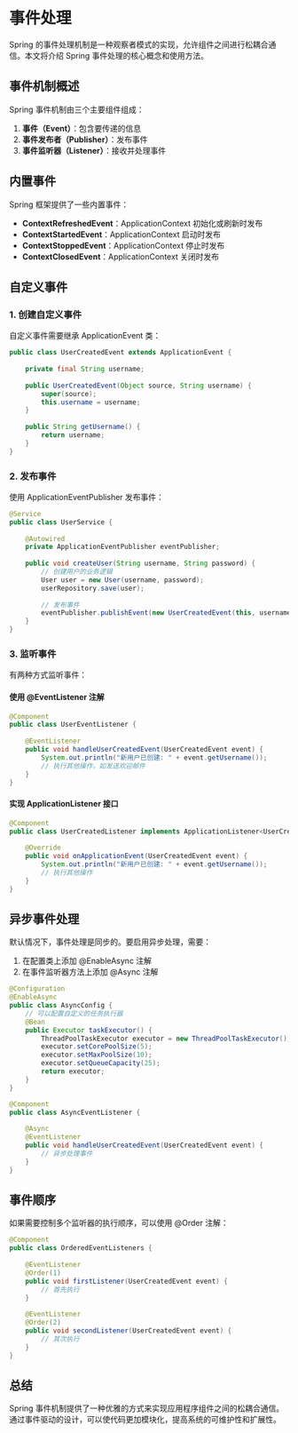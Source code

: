 # 事件处理

Spring 的事件处理机制是一种观察者模式的实现，允许组件之间进行松耦合通信。本文将介绍 Spring 事件处理的核心概念和使用方法。

## 事件机制概述

Spring 事件机制由三个主要组件组成：

1. **事件（Event）**：包含要传递的信息
2. **事件发布者（Publisher）**：发布事件
3. **事件监听器（Listener）**：接收并处理事件

## 内置事件

Spring 框架提供了一些内置事件：

- **ContextRefreshedEvent**：ApplicationContext 初始化或刷新时发布
- **ContextStartedEvent**：ApplicationContext 启动时发布
- **ContextStoppedEvent**：ApplicationContext 停止时发布
- **ContextClosedEvent**：ApplicationContext 关闭时发布

## 自定义事件

### 1. 创建自定义事件

自定义事件需要继承 ApplicationEvent 类：

```java
public class UserCreatedEvent extends ApplicationEvent {
    
    private final String username;
    
    public UserCreatedEvent(Object source, String username) {
        super(source);
        this.username = username;
    }
    
    public String getUsername() {
        return username;
    }
}
```

### 2. 发布事件

使用 ApplicationEventPublisher 发布事件：

```java
@Service
public class UserService {
    
    @Autowired
    private ApplicationEventPublisher eventPublisher;
    
    public void createUser(String username, String password) {
        // 创建用户的业务逻辑
        User user = new User(username, password);
        userRepository.save(user);
        
        // 发布事件
        eventPublisher.publishEvent(new UserCreatedEvent(this, username));
    }
}
```

### 3. 监听事件

有两种方式监听事件：

#### 使用 @EventListener 注解

```java
@Component
public class UserEventListener {
    
    @EventListener
    public void handleUserCreatedEvent(UserCreatedEvent event) {
        System.out.println("新用户已创建: " + event.getUsername());
        // 执行其他操作，如发送欢迎邮件
    }
}
```

#### 实现 ApplicationListener 接口

```java
@Component
public class UserCreatedListener implements ApplicationListener<UserCreatedEvent> {
    
    @Override
    public void onApplicationEvent(UserCreatedEvent event) {
        System.out.println("新用户已创建: " + event.getUsername());
        // 执行其他操作
    }
}
```

## 异步事件处理

默认情况下，事件处理是同步的。要启用异步处理，需要：

1. 在配置类上添加 @EnableAsync 注解
2. 在事件监听器方法上添加 @Async 注解

```java
@Configuration
@EnableAsync
public class AsyncConfig {
    // 可以配置自定义的任务执行器
    @Bean
    public Executor taskExecutor() {
        ThreadPoolTaskExecutor executor = new ThreadPoolTaskExecutor();
        executor.setCorePoolSize(5);
        executor.setMaxPoolSize(10);
        executor.setQueueCapacity(25);
        return executor;
    }
}

@Component
public class AsyncEventListener {
    
    @Async
    @EventListener
    public void handleUserCreatedEvent(UserCreatedEvent event) {
        // 异步处理事件
    }
}
```

## 事件顺序

如果需要控制多个监听器的执行顺序，可以使用 @Order 注解：

```java
@Component
public class OrderedEventListeners {
    
    @EventListener
    @Order(1)
    public void firstListener(UserCreatedEvent event) {
        // 首先执行
    }
    
    @EventListener
    @Order(2)
    public void secondListener(UserCreatedEvent event) {
        // 其次执行
    }
}
```

## 总结

Spring 事件机制提供了一种优雅的方式来实现应用程序组件之间的松耦合通信。通过事件驱动的设计，可以使代码更加模块化，提高系统的可维护性和扩展性。